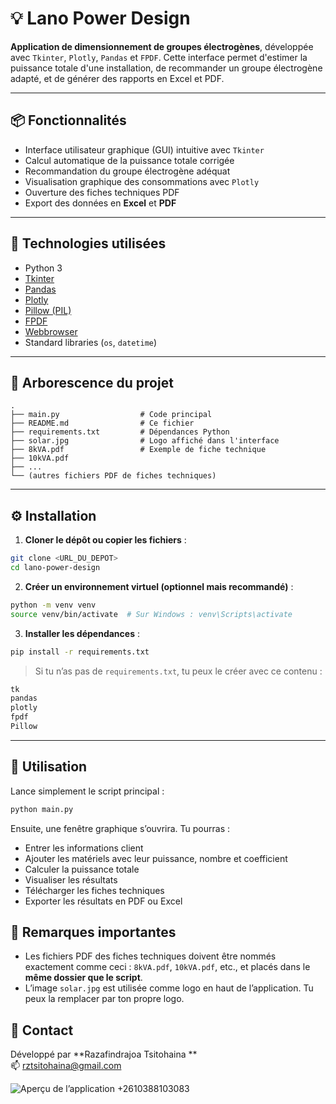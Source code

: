 
# 💡 Lano Power Design

**Application de dimensionnement de groupes électrogènes**, développée avec `Tkinter`, `Plotly`, `Pandas` et `FPDF`. Cette interface permet d'estimer la puissance totale d'une installation, de recommander un groupe électrogène adapté, et de générer des rapports en Excel et PDF.

---

## 📦 Fonctionnalités

- Interface utilisateur graphique (GUI) intuitive avec `Tkinter`
- Calcul automatique de la puissance totale corrigée
- Recommandation du groupe électrogène adéquat
- Visualisation graphique des consommations avec `Plotly`
- Ouverture des fiches techniques PDF
- Export des données en **Excel** et **PDF**

---

## 🧰 Technologies utilisées

- Python 3
- [Tkinter](https://docs.python.org/3/library/tkinter.html)
- [Pandas](https://pandas.pydata.org/)
- [Plotly](https://plotly.com/python/)
- [Pillow (PIL)](https://python-pillow.org/)
- [FPDF](https://py-pdf.github.io/fpdf2/)
- [Webbrowser](https://docs.python.org/3/library/webbrowser.html)
- Standard libraries (`os`, `datetime`)

---

## 📁 Arborescence du projet

```
.
├── main.py                  # Code principal
├── README.md                # Ce fichier
├── requirements.txt         # Dépendances Python
├── solar.jpg                # Logo affiché dans l'interface
├── 8kVA.pdf                 # Exemple de fiche technique
├── 10kVA.pdf
├── ...
└── (autres fichiers PDF de fiches techniques)
```

---

## ⚙️ Installation

1. **Cloner le dépôt ou copier les fichiers** :

```bash
git clone <URL_DU_DEPOT>
cd lano-power-design
```

2. **Créer un environnement virtuel (optionnel mais recommandé)** :

```bash
python -m venv venv
source venv/bin/activate  # Sur Windows : venv\Scripts\activate
```

3. **Installer les dépendances** :

```bash
pip install -r requirements.txt
```

> Si tu n’as pas de `requirements.txt`, tu peux le créer avec ce contenu :

```txt
tk
pandas
plotly
fpdf
Pillow
```

---

## 🚀 Utilisation

Lance simplement le script principal :

```bash
python main.py
```

Ensuite, une fenêtre graphique s’ouvrira. Tu pourras :

- Entrer les informations client
- Ajouter les matériels avec leur puissance, nombre et coefficient
- Calculer la puissance totale
- Visualiser les résultats
- Télécharger les fiches techniques
- Exporter les résultats en PDF ou Excel

## 📌 Remarques importantes

- Les fichiers PDF des fiches techniques doivent être nommés exactement comme ceci : `8kVA.pdf`, `10kVA.pdf`, etc., et placés dans le **même dossier que le script**.
- L’image `solar.jpg` est utilisée comme logo en haut de l’application. Tu peux la remplacer par ton propre logo.

## 📧 Contact

Développé par **Razafindrajoa Tsitohaina **  
📫 rztsitohaina@gmail.com

![Aperçu de l’application](APK.jpg)
+2610388103083
